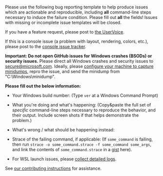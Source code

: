 Please use the following bug reporting template to help produce issues which are actionable and reproducible, including **all** command-line steps necessary to induce the failure condition. Please fill out **all** the fields! Issues with missing or incomplete issue templates will be closed.

If you have a feature request, please post to [the UserVoice](https://wpdev.uservoice.com/forums/266908).

If this is a console issue (a problem with layout, rendering, colors, etc.), please post to the [console issue tracker](https://github.com/microsoft/console/issues).

**Important: Do not open GitHub issues for Windows crashes (BSODs) or security issues.**  Please direct all Windows crashes and security issues to secure@microsoft.com.  Ideally, please [configure your machine to capture minidumps](https://support.microsoft.com/en-us/help/315263/how-to-read-the-small-memory-dump-file-that-is-created-by-windows-if-a), repro the issue, and send the minidump from "C:\Windows\minidump\".


**Please fill out the below information:**
* Your Windows build number:  (Type `ver` at a Windows Command Prompt)

* What you're doing and what's happening:  (Copy&paste the full set of _specific_ command-line steps necessary to reproduce the behavior, and their output. Include screen shots if that helps demonstrate the problem.)

* What's wrong / what should be happening instead:

* Strace of the failing command, if applicable:  (If `some_command` is failing, then run `strace -o some_command.strace -f some_command some_args`, and link the contents of `some_command.strace` in a [gist](https://gist.github.com/) here).

* For WSL launch issues, please [collect detailed logs](https://github.com/Microsoft/WSL/blob/master/CONTRIBUTING.md#8-detailed-logs).


See [our contributing instructions](https://github.com/Microsoft/WSL/blob/master/CONTRIBUTING.md) for assistance.
